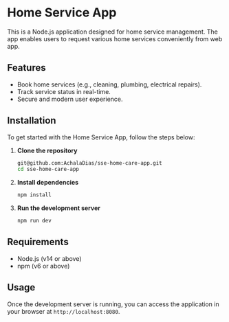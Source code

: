 # Home Service App

This is a Node.js application designed for home service management. The app enables users to request various home services conveniently from web app.

## Features
- Book home services (e.g., cleaning, plumbing, electrical repairs).
- Track service status in real-time.
- Secure and modern user experience.

## Installation
To get started with the Home Service App, follow the steps below:

1. **Clone the repository**
   ```bash
   git@github.com:AchalaDias/sse-home-care-app.git
   cd sse-home-care-app
   ```

2. **Install dependencies**
   ```bash
   npm install
   ```

3. **Run the development server**
   ```bash
   npm run dev
   ```

## Requirements
- Node.js (v14 or above)
- npm (v6 or above)

## Usage
Once the development server is running, you can access the application in your browser at `http://localhost:8080`.


